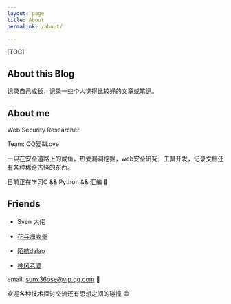 ```yaml
---
layout: page
title: About
permalink: /about/

---
```


[TOC]

## About this Blog

记录自己成长，记录一些个人觉得比较好的文章或笔记。





## About me

Web Security Researcher 

Team: QQ爱&Love

一只在安全道路上的咸鱼，热爱漏洞挖掘，web安全研究，工具开发，记录文档还有各种稀奇古怪的东西。

目前正在学习C && Python && 汇编 🏃





## Friends

- Sven 大佬

- [花与海表哥](https://ctf.dog/)

- [陌航dalao](https://www.wileysec.com/)

- [神风老婆](https://www.cnblogs.com/wh4am1/)

  

email: sunx36ose@vip.qq.com 📧



欢迎各种技术探讨交流还有思想之间的碰撞 😊